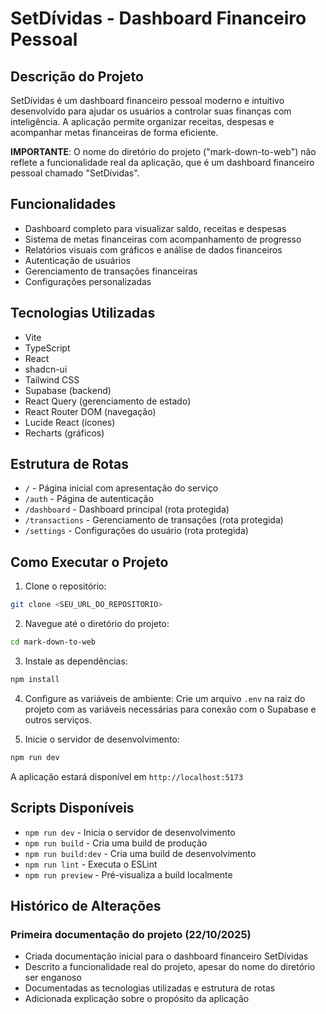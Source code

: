 # SetDívidas - Dashboard Financeiro Pessoal

## Descrição do Projeto
SetDívidas é um dashboard financeiro pessoal moderno e intuitivo desenvolvido para ajudar os usuários a controlar suas finanças com inteligência. A aplicação permite organizar receitas, despesas e acompanhar metas financeiras de forma eficiente.

**IMPORTANTE**: O nome do diretório do projeto ("mark-down-to-web") não reflete a funcionalidade real da aplicação, que é um dashboard financeiro pessoal chamado "SetDívidas".

## Funcionalidades
- Dashboard completo para visualizar saldo, receitas e despesas
- Sistema de metas financeiras com acompanhamento de progresso
- Relatórios visuais com gráficos e análise de dados financeiros
- Autenticação de usuários
- Gerenciamento de transações financeiras
- Configurações personalizadas

## Tecnologias Utilizadas
- Vite
- TypeScript
- React
- shadcn-ui
- Tailwind CSS
- Supabase (backend)
- React Query (gerenciamento de estado)
- React Router DOM (navegação)
- Lucide React (ícones)
- Recharts (gráficos)

## Estrutura de Rotas
- `/` - Página inicial com apresentação do serviço
- `/auth` - Página de autenticação
- `/dashboard` - Dashboard principal (rota protegida)
- `/transactions` - Gerenciamento de transações (rota protegida)
- `/settings` - Configurações do usuário (rota protegida)

## Como Executar o Projeto

1. Clone o repositório:
```sh
git clone <SEU_URL_DO_REPOSITORIO>
```

2. Navegue até o diretório do projeto:
```sh
cd mark-down-to-web
```

3. Instale as dependências:
```sh
npm install
```

4. Configure as variáveis de ambiente:
Crie um arquivo `.env` na raiz do projeto com as variáveis necessárias para conexão com o Supabase e outros serviços.

5. Inicie o servidor de desenvolvimento:
```sh
npm run dev
```

A aplicação estará disponível em `http://localhost:5173`

## Scripts Disponíveis
- `npm run dev` - Inicia o servidor de desenvolvimento
- `npm run build` - Cria uma build de produção
- `npm run build:dev` - Cria uma build de desenvolvimento
- `npm run lint` - Executa o ESLint
- `npm run preview` - Pré-visualiza a build localmente

## Histórico de Alterações

### Primeira documentação do projeto (22/10/2025)
- Criada documentação inicial para o dashboard financeiro SetDívidas
- Descrito a funcionalidade real do projeto, apesar do nome do diretório ser enganoso
- Documentadas as tecnologias utilizadas e estrutura de rotas
- Adicionada explicação sobre o propósito da aplicação